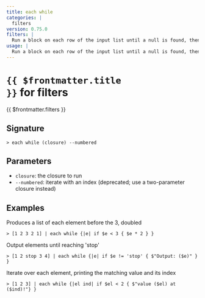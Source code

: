 ```yaml
---
title: each while
categories: |
  filters
version: 0.75.0
filters: |
  Run a block on each row of the input list until a null is found, then create a new list with the results.
usage: |
  Run a block on each row of the input list until a null is found, then create a new list with the results.
---
```


# <code>{{ $frontmatter.title }}</code> for filters

<div class='command-title'>{{ $frontmatter.filters }}</div>

## Signature

```> each while (closure) --numbered```

## Parameters

 -  `closure`: the closure to run
 -  `--numbered`: iterate with an index (deprecated; use a two-parameter closure instead)

## Examples

Produces a list of each element before the 3, doubled
```shell
> [1 2 3 2 1] | each while {|e| if $e < 3 { $e * 2 } }
```

Output elements until reaching 'stop'
```shell
> [1 2 stop 3 4] | each while {|e| if $e != 'stop' { $"Output: ($e)" } }
```

Iterate over each element, printing the matching value and its index
```shell
> [1 2 3] | each while {|el ind| if $el < 2 { $"value ($el) at ($ind)!"} }
```
